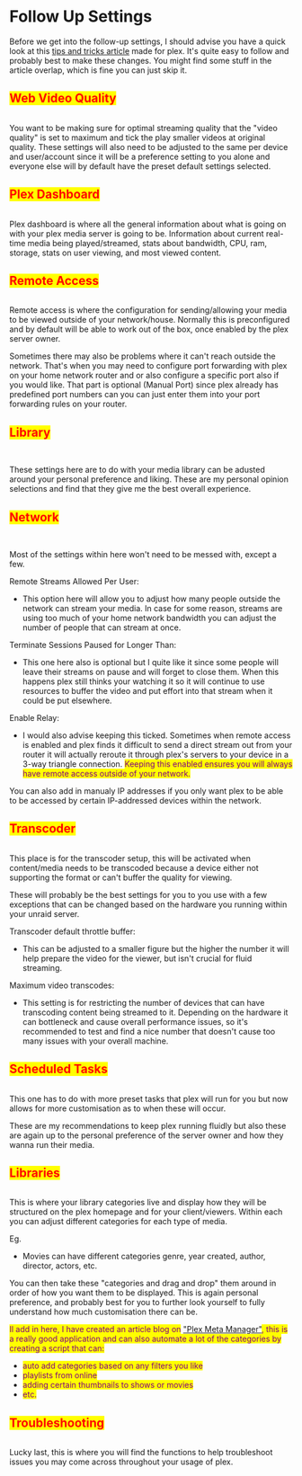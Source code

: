 # Follow Up Settings

Before we get into the follow-up settings, I should advise you have a quick look at this [tips and tricks article](https://imgur.com/a/QAUFN13) made for plex. It's quite easy to follow and probably best to make these changes. You might find some stuff in the article overlap, which is fine you can just skip it.

## <mark style="color:red;">Web Video Quality</mark>

<figure><img src=".gitbook/assets/1111111111 (1) (2).PNG" alt=""><figcaption></figcaption></figure>

You want to be making sure for optimal streaming quality that the "video quality" is set to maximum and tick the play smaller videos at original quality. These settings will also need to be adjusted to the same per device and user/account since it will be a preference setting to you alone and everyone else will by default have the preset default settings selected.

## <mark style="color:red;">Plex Dashboard</mark>

<figure><img src=".gitbook/assets/1111111111 (4) (2).PNG" alt=""><figcaption></figcaption></figure>

Plex dashboard is where all the general information about what is going on with your plex media server is going to be. Information about current real-time media being played/streamed, stats about bandwidth, CPU, ram, storage, stats on user viewing, and most viewed content.

## <mark style="color:red;">Remote Access</mark>

<figure><img src=".gitbook/assets/1111111111 (5).PNG" alt=""><figcaption></figcaption></figure>

Remote access is where the configuration for sending/allowing your media to be viewed outside of your network/house. Normally this is preconfigured and by default will be able to work out of the box, once enabled by the plex server owner.&#x20;

Sometimes there may also be problems where it can't reach outside the network. That's when you may need to configure port forwarding with plex on your home network router and or also configure a specific port also if you would like. That part is optional (Manual Port) since plex already has predefined port numbers can you can just enter them into your port forwarding rules on your router.

## <mark style="color:red;">Library</mark>

<figure><img src=".gitbook/assets/1111111111 (1).PNG" alt=""><figcaption></figcaption></figure>

<figure><img src=".gitbook/assets/222222222222 (1).PNG" alt=""><figcaption></figcaption></figure>

These settings here are to do with your media library can be adusted around your personal preference and liking. These are my personal opinion selections and find that they give me the best overall experience.

## <mark style="color:red;">Network</mark>

<figure><img src=".gitbook/assets/1111111111 (1) (3).PNG" alt=""><figcaption></figcaption></figure>

<figure><img src=".gitbook/assets/222222222222.PNG" alt=""><figcaption></figcaption></figure>

Most of the settings within here won't need to be messed with, except a few.&#x20;

Remote Streams Allowed Per User:

* This option here will allow you to adjust how many people outside the network can stream your media. In case for some reason, streams are using too much of your home network bandwidth you can adjust the number of people that can stream at once.

Terminate Sessions Paused for Longer Than:

* This one here also is optional but I quite like it since some people will leave their streams on pause and will forget to close them. When this happens plex still thinks your watching it so it will continue to use resources to buffer the video and put effort into that stream when it could be put elsewhere.

Enable Relay:

* I would also advise keeping this ticked. Sometimes when remote access is enabled and plex finds it difficult to send a direct stream out from your router it will actually reroute it through plex's servers to your device in a 3-way triangle connection. <mark style="color:purple;">Keeping this enabled ensures you will always have remote access outside of your network.</mark>

You can also add in manualy IP addresses if you only want plex to be able to be accessed by certain IP-addressed devices within the network.

## <mark style="color:red;">Transcoder</mark>

<figure><img src=".gitbook/assets/1111111111 (2).PNG" alt=""><figcaption></figcaption></figure>

This place is for the transcoder setup, this will be activated when content/media needs to be transcoded because a device either not supporting the format or can't buffer the quality for viewing.

These will probably be the best settings for you to you use with a few exceptions that can be changed based on the hardware you running within your unraid server.&#x20;

Transcoder default throttle buffer:

* This can be adjusted to a smaller figure but the higher the number it will help prepare the video for the viewer, but isn't crucial for fluid streaming.

Maximum video transcodes:

* This setting is for restricting the number of devices that can have transcoding content being streamed to it. Depending on the hardware it can bottleneck and cause overall performance issues, so it's recommended to test and find a nice number that doesn't cause too many issues with your overall machine.

## <mark style="color:red;">Scheduled Tasks</mark>

<figure><img src=".gitbook/assets/1111111111 (3).PNG" alt=""><figcaption></figcaption></figure>

This one has to do with more preset tasks that plex will run for you but now allows for more customisation as to when these will occur.

These are my recommendations to keep plex running fluidly but also these are again up to the personal preference of the server owner and how they wanna run their media.

## <mark style="color:red;">Libraries</mark>

<figure><img src=".gitbook/assets/1111111111.PNG" alt=""><figcaption></figcaption></figure>

This is where your library categories live and display how they will be structured on the plex homepage and for your client/viewers. Within each you can adjust different categories for each type of media.&#x20;

Eg.

* Movies can have different categories genre, year created, author, director, actors, etc.

You can then take these "categories and drag and drop" them around in order of how you want them to be displayed. This is again personal preference, and probably best for you to further look yourself to fully understand how much customisation there can be.&#x20;

<mark style="color:purple;">Il add in here, I have created an article blog on</mark> ["Plex Meta Manager"](https://app.gitbook.com/o/UlTmFaF7PSfhBNuKtcaC/s/XhEyf0WtMngrQlcUAQw6/)<mark style="color:purple;">, this is a really good application and can also automate a lot of the categories by creating a script that can:</mark>

* <mark style="color:purple;">auto add categories based on any filters you like</mark>
* <mark style="color:purple;">playlists from online</mark>
* <mark style="color:purple;">adding certain thumbnails to shows or movies</mark>
* <mark style="color:purple;">etc.</mark>

## <mark style="color:red;">Troubleshooting</mark>

<figure><img src=".gitbook/assets/1111111111 (4).PNG" alt=""><figcaption></figcaption></figure>

Lucky last, this is where you will find the functions to help troubleshoot issues you may come across throughout your usage of plex.&#x20;
